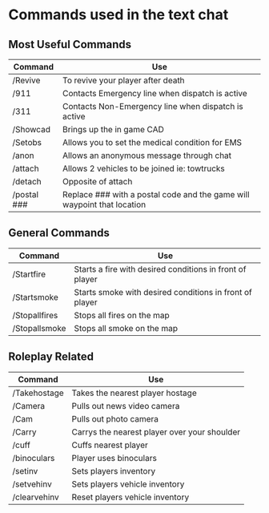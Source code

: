 <h1>Commands used in the text chat</h1>


<h2>Most Useful Commands</h2>

Command      |Use
-------------|-------------
/Revive      |To revive your player after death
/911         |Contacts Emergency line when dispatch is active
/311         |Contacts Non-Emergency line when dispatch is active
/Showcad     |Brings up the in game CAD
/Setobs      |Allows you to set the medical condition for EMS
/anon        |Allows an anonymous message through chat
/attach      |Allows 2 vehicles to be joined ie: towtrucks
/detach      |Opposite of attach
/postal ###  |Replace ### with a postal code and the game will waypoint that location

<h2>General Commands</h2>

Command      |Use
-------------|-------------
/Startfire   |Starts a fire with desired conditions in front of player
/Startsmoke  |Starts smoke with desired conditions in front of player
/Stopallfires|Stops all fires on the map
/Stopallsmoke|Stops all smoke on the map

<h2>Roleplay Related</h2>

Command      |Use
-------------|-------------
/Takehostage |Takes the nearest player hostage
/Camera      |Pulls out news video camera
/Cam         |Pulls out photo camera
/Carry       |Carrys the nearest player over  your shoulder
/cuff        |Cuffs nearest player
/binoculars  |Player uses binoculars
/setinv      |Sets players inventory
/setvehinv   |Sets players vehicle inventory
/clearvehinv |Reset players vehicle inventory
